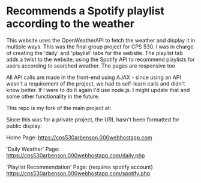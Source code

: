 # Recommends a Spotify playlist according to the weather

This website uses the OpenWeatherAPI to fetch the weather and display it in multiple ways. This was the final group project for CPS 530. I was in charge of creating the 'daily' and 'playlist' tabs for the website. The playlist tab adds a twist to the website, using the Spotify API to recommend playlists for users according to searched weather. The pages are responsive too

All API calls are made in the front-end using AJAX - since using an API wasn't a requirement of the project, we had to self-learn calls and didn't know better. If I were to do it again I'd use node.js. I might update that and some other functionality in the future.

This repo is my fork of the main project at:

Since this was for a private project, the URL hasn't been formatted for public display:

Home Page: https://cps530arbenson.000webhostapp.com

'Daily Weather' Page: https://cps530arbenson.000webhostapp.com/daily.php

'Playlist Recommendation' Page: (requires spotify account) https://cps530arbenson.000webhostapp.com/spotify.php
